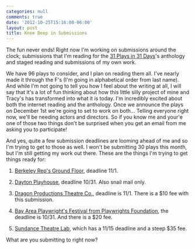 ```yaml
---
categories: null
comments: true
date: '2012-10-25T15:16:00-06:00'
layout: post
title: Knee Deep in Submissions
---
```


The fun never ends! Right now I'm working on submissions around the clock; submissions that I'm reading for the [31 Plays in 31 Days](http://31plays31days.com)'s anthology and staged reading and submissions of my own work. 

We have 96 plays to consider, and I plan on reading them all. I've nearly made it through the F's (I'm going in alphabetical order from last name). And while I'm not going to tell you how I feel about the writing at all, I will say that it's a lot of fun thinking about how this little silly project of mine and Tracy's has transformed into what it is today. I'm incredibly excited about both the internet reading and the anthology. Once we announce the plays on December 1st we're going to set to work on both... Telling everyone right now, we'll be needing actors and directors. So if you know me and your'e one of those two things don't be surprised when you get an email from me asking you to participate!

And yes, quite a few submission deadlines are looming ahead of me and so I'm trying to get to those as well. I won't be submitting 30 plays this month, but I'm still getting my work out there. These are the things I'm trying to get things ready for:

1. [Berkeley Rep's Ground Floor](http://www.berkeleyrep.org/about/groundfloor.asp), deadline 11/1.

1. [Dayton Playhouse](http://www.daytonplayhouse.org/), deadline 10/31. Also snail mail only.

1. [Dragon Productions Theatre Co.](http://dragonproductions.net/activities/2013season/npdfsubmissioncriteria.html), deadline is 11/1. There is a $10 fee with this submission.

1. [Bay Area Playwright's Festival from Playwrights Foundation](http://www.playwrightsfoundation.org/), the deadline is 10/31. And there is a $20 fee.

1. [Sundance Theatre Lab](http://www.sundance.org/programs/theatre-lab-guidelines/), which has a 11/15 deadline and a steep $35 fee.

What are you submitting to right now?